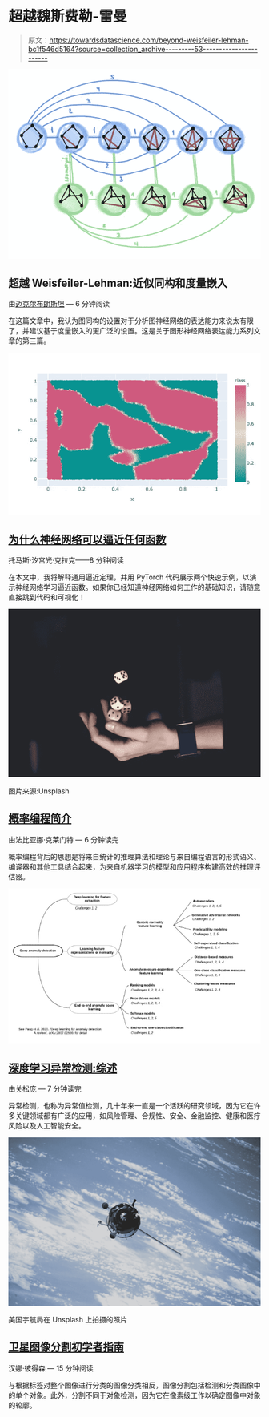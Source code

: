# 超越魏斯费勒-雷曼

> 原文：<https://towardsdatascience.com/beyond-weisfeiler-lehman-bc1f546d5164?source=collection_archive---------53----------------------->

![](img/7cc04fc12286b7cb41f6cc187a53b6eb.png)

## 超越 Weisfeiler-Lehman:近似同构和度量嵌入

由[迈克尔布朗斯坦](https://medium.com/u/7b1129ddd572?source=post_page-----bc1f546d5164--------------------------------) — 6 分钟阅读

在这篇文章中，我认为图同构的设置对于分析图神经网络的表达能力来说太有限了，并建议基于度量嵌入的更广泛的设置。这是关于图形神经网络表达能力系列文章的第三篇。

![](img/3b152a15bd087b2b3d54bd219607e7ab.png)

## [为什么神经网络可以逼近任何函数](/why-neural-nets-can-approximate-any-function-a878768502f0)

托马斯·汐宫光·克拉克——8 分钟阅读

在本文中，我将解释通用逼近定理，并用 PyTorch 代码展示两个快速示例，以演示神经网络学习逼近函数。如果你已经知道神经网络如何工作的基础知识，请随意直接跳到代码和可视化！

![](img/88d51db7119d75cbab96891ee1766c90.png)

图片来源:Unsplash

## [概率编程简介](/intro-to-probabilistic-programming-b47c4e926ec5)

由法比亚娜·克莱门特 — 6 分钟读完

概率编程背后的思想是将来自统计的推理算法和理论与来自编程语言的形式语义、编译器和其他工具结合起来，为来自机器学习的模型和应用程序构建高效的推理评估器。

![](img/fb06189bd6e1e622eb97a0f61f9d44ba.png)

## [深度学习异常检测:综述](/a-comprehensive-survey-on-deep-learning-for-anomaly-detection-b1989b09ae38)

由[关松庞](https://medium.com/u/1e6e5ed9fb39?source=post_page-----bc1f546d5164--------------------------------) — 7 分钟读完

异常检测，也称为异常值检测，几十年来一直是一个活跃的研究领域，因为它在许多关键领域都有广泛的应用，如风险管理、合规性、安全、金融监控、健康和医疗风险以及人工智能安全。

![](img/8a981db58f21ba6c3ce3eaa1ba222b8c.png)

美国宇航局在 Unsplash 上拍摄的照片

## [卫星图像分割初学者指南](/a-beginners-guide-to-segmentation-in-satellite-images-9c00d2028d52)

汉娜·彼得森 — 15 分钟阅读

与根据标签对整个图像进行分类的图像分类相反，图像分割包括检测和分类图像中的单个对象。此外，分割不同于对象检测，因为它在像素级工作以确定图像中对象的轮廓。